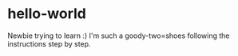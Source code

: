 # hello-world
Newbie trying to learn :)
I'm such a goody-two=shoes following the instructions step by step.
